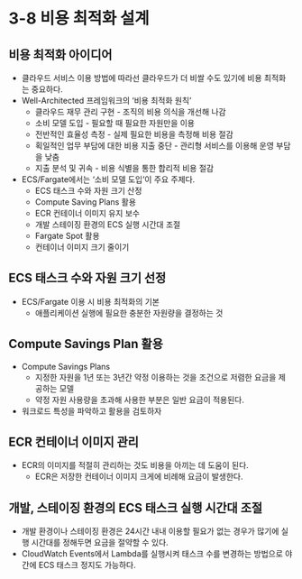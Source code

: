 # 3-8 비용 최적화 설계

## 비용 최적화 아이디어

- 클라우드 서비스 이용 방법에 따라선 클라우드가 더 비쌀 수도 있기에 비용 최적화는 중요하다.
- Well-Architected 프레임워크의 ‘비용 최적화 원칙’
    - 클라우드 재무 관리 구현 - 조직의 비용 의식을 개선해 나감
    - 소비 모델 도입 - 필요할 때 필요한 자원만을 이용
    - 전반적인 효율성 측정 - 실제 필요한 비용을 측정해 비용 절감
    - 획일적인 업무 부담에 대한 비용 지출 중단 - 관리형 서비스를 이용해 운영 부담을 낮춤
    - 지출 분석 및 귀속 - 비용 식별을 통한 합리적 비용 절감
- ECS/Fargate에서는 ‘소비 모델 도입’이 주요 주제다.
    - ECS 태스크 수와 자원 크기 산정
    - Compute Saving Plans 활용
    - ECR 컨테이너 이미지 유지 보수
    - 개발 스테이징 환경의 ECS 실행 시간대 조절
    - Fargate Spot 활용
    - 컨테이너 이미지 크기 줄이기

## ECS 태스크 수와 자원 크기 선정

- ECS/Fargate 이용 시 비용 최적화의 기본
    - 애플리케이션 실행에 필요한 충분한 자원량을 결정하는 것

## Compute Savings Plan 활용

- Compute Savings Plans
    - 지정한 자원을 1년 또는 3년간 약정 이용하는 것을 조건으로 저렴한 요금을 제공하는 모델
    - 약정 자원 사용량을 초과해 사용한 부분은 일반 요금이 적용된다.
- 워크로드 특성을 파악하고 활용을 검토하자

## ECR 컨테이너 이미지 관리

- ECR의 이미지를 적절히 관리하는 것도 비용을 아끼는 데 도움이 된다.
    - ECR은 저장한 컨테이너 이미지 크게에 비례해 요금이 발생한다.

## 개발, 스테이징 환경의 ECS 태스크 실행 시간대 조절

- 개발 환경이나 스테이징 환경은 24시간 내내 이용할 필요가 없는 경우가 많기에 실행 시간대를 정해두면 요금을 절약할 수 있다.
- CloudWatch Events에서 Lambda를 실행시켜 태스크 수를 변경하는 방법으로 야간에 ECS 태스크 정지도 가능하다.

